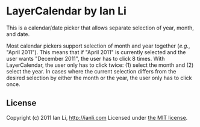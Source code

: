 LayerCalendar by Ian Li
=======================

This is a calendar/date picker that allows separate selection of year, month, and date.

Most calendar pickers support selection of month and year together (_e.g._, "April 2011"). This means that if "April 2011" is currently selected and the user wants "December 2011", the user has to click 8 times. With LayerCalendar, the user only has to click twice: (1) select the month and (2) select the year. In cases where the current selection differs from the desired selection by either the month or the year, the user only has to click once.

License
-------

Copyright (c) 2011 Ian Li, http://ianli.com
Licensed under [the MIT license](http://www.opensource.org/licenses/mit-license.php).